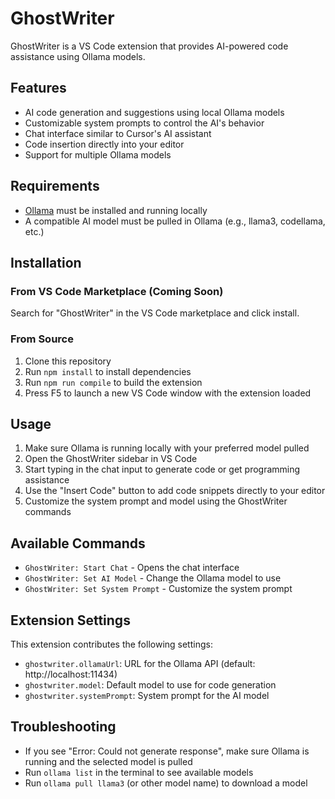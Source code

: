 # GhostWriter

GhostWriter is a VS Code extension that provides AI-powered code assistance using Ollama models.

## Features

- AI code generation and suggestions using local Ollama models
- Customizable system prompts to control the AI's behavior
- Chat interface similar to Cursor's AI assistant
- Code insertion directly into your editor
- Support for multiple Ollama models

## Requirements

- [Ollama](https://ollama.ai) must be installed and running locally
- A compatible AI model must be pulled in Ollama (e.g., llama3, codellama, etc.)

## Installation

### From VS Code Marketplace (Coming Soon)

Search for "GhostWriter" in the VS Code marketplace and click install.

### From Source

1. Clone this repository
2. Run `npm install` to install dependencies
3. Run `npm run compile` to build the extension
4. Press F5 to launch a new VS Code window with the extension loaded

## Usage

1. Make sure Ollama is running locally with your preferred model pulled
2. Open the GhostWriter sidebar in VS Code
3. Start typing in the chat input to generate code or get programming assistance
4. Use the "Insert Code" button to add code snippets directly to your editor
5. Customize the system prompt and model using the GhostWriter commands

## Available Commands

- `GhostWriter: Start Chat` - Opens the chat interface
- `GhostWriter: Set AI Model` - Change the Ollama model to use
- `GhostWriter: Set System Prompt` - Customize the system prompt

## Extension Settings

This extension contributes the following settings:

- `ghostwriter.ollamaUrl`: URL for the Ollama API (default: http://localhost:11434)
- `ghostwriter.model`: Default model to use for code generation
- `ghostwriter.systemPrompt`: System prompt for the AI model

## Troubleshooting

- If you see "Error: Could not generate response", make sure Ollama is running and the selected model is pulled
- Run `ollama list` in the terminal to see available models
- Run `ollama pull llama3` (or other model name) to download a model 